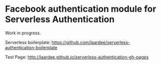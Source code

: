 # Facebook authentication module for Serverless Authentication

Work in progress.

Serverless boilerplate: https://github.com/laardee/serverless-authentication-boilerplate

Test Page: http://laardee.github.io/serverless-authentication-gh-pages